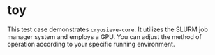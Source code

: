 # toy

This test case demonstrates `cryosieve-core`. It utilizes the SLURM job manager system and employs a GPU. You can adjust the method of operation according to your specific running environment.
